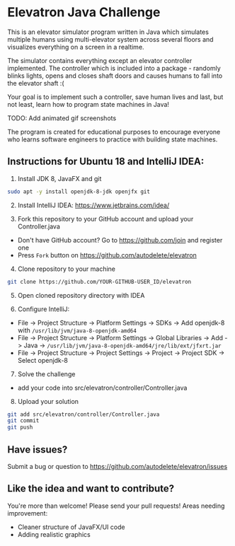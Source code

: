 # Elevatron Java Challenge

This is an elevator simulator program written in Java which 
simulates multiple humans using multi-elevator system across several floors
and visualizes everything on a screen in a realtime.

The simulator contains everything except an elevator controller implemented.
The controller which is included into a package - randomly blinks lights, opens 
and closes shaft doors and causes humans to fall into the elevator shaft :(

Your goal is to implement such a controller, save human lives and last, but not least, learn how to
program state machines in Java!

TODO: Add animated gif screenshots

The program is created for educational purposes to encourage everyone who
learns software engineers to practice with building state machines.

## Instructions for Ubuntu 18 and IntelliJ IDEA:

1. Install JDK 8, JavaFX and git
```bash
sudo apt -y install openjdk-8-jdk openjfx git
```

2. Install IntelliJ IDEA: https://www.jetbrains.com/idea/

3. Fork this repository to your GitHub account and upload your Controller.java
  - Don't have GitHub account? Go to https://github.com/join and register one
  - Press `Fork` button on https://github.com/autodelete/elevatron

4. Clone repository to your machine
```bash
git clone https://github.com/YOUR-GITHUB-USER_ID/elevatron
```  

5. Open cloned repository directory with IDEA

6. Configure IntelliJ: 
  - File -> Project Structure -> Platform Settings -> SDKs -> Add openjdk-8 with `/usr/lib/jvm/java-8-openjdk-amd64`
  - File -> Project Structure -> Platform Settings -> Global Libraries -> Add -> Java -> `/usr/lib/jvm/java-8-openjdk-amd64/jre/lib/ext/jfxrt.jar`
  - File -> Project Structure -> Project Settings -> Project -> Project SDK -> Select openjdk-8

7. Solve the challenge
  - add your code into src/elevatron/controller/Controller.java

8. Upload your solution
```bash
git add src/elevatron/controller/Controller.java
git commit
git push
```

## Have issues?
Submit a bug or question to https://github.com/autodelete/elevatron/issues

## Like the idea and want to contribute?
You're more than welcome! Please send your pull requests!
Areas needing improvement:
 - Cleaner structure of JavaFX/UI code
 - Adding realistic graphics
